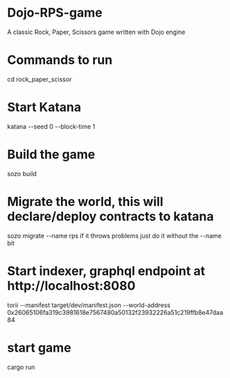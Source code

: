 # Dojo-RPS-game
A classic Rock, Paper, Scissors game written with Dojo engine

# Commands to run
cd rock_paper_scissor

# Start Katana
katana --seed 0 --block-time 1

# Build the game
sozo build

# Migrate the world, this will declare/deploy contracts to katana
sozo migrate --name rps     if it throws problems just do it without the --name bit

# Start indexer, graphql endpoint at http://localhost:8080
torii --manifest target/dev/manifest.json --world-address 0x26065106fa319c3981618e7567480a50132f23932226a51c219ffb8e47daa84

# start game
cargo run


